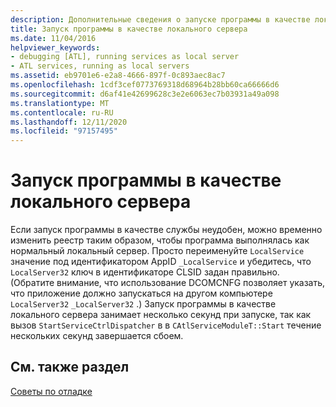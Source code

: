 ```yaml
---
description: Дополнительные сведения о запуске программы в качестве локального сервера
title: Запуск программы в качестве локального сервера
ms.date: 11/04/2016
helpviewer_keywords:
- debugging [ATL], running services as local server
- ATL services, running as local servers
ms.assetid: eb9701e6-e2a8-4666-897f-0c893aec8ac7
ms.openlocfilehash: 1cdf3cef0773769318d68964b28bb60ca66666d6
ms.sourcegitcommit: d6af41e42699628c3e2e6063ec7b03931a49a098
ms.translationtype: MT
ms.contentlocale: ru-RU
ms.lasthandoff: 12/11/2020
ms.locfileid: "97157495"
---
```

# <a name="running-the-program-as-a-local-server"></a>Запуск программы в качестве локального сервера

Если запуск программы в качестве службы неудобен, можно временно изменить реестр таким образом, чтобы программа выполнялась как нормальный локальный сервер. Просто переименуйте `LocalService` значение под идентификатором AppID `_LocalService` и убедитесь, что `LocalServer32` ключ в идентификаторе CLSID задан правильно. (Обратите внимание, что использование DCOMCNFG позволяет указать, что приложение должно запускаться на другом компьютере `LocalServer32` `_LocalServer32` .) Запуск программы в качестве локального сервера занимает несколько секунд при запуске, так как вызов `StartServiceCtrlDispatcher` в в `CAtlServiceModuleT::Start` течение нескольких секунд завершается сбоем.

## <a name="see-also"></a>См. также раздел

[Советы по отладке](../atl/debugging-tips.md)
